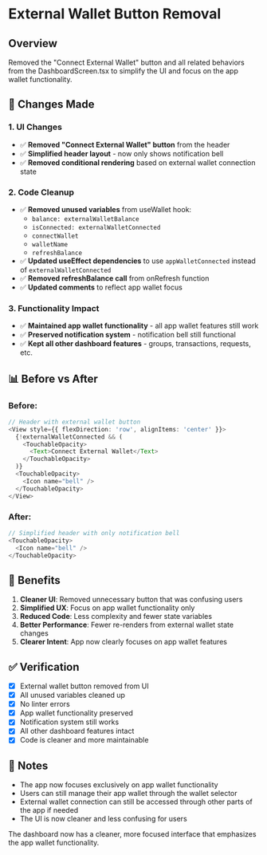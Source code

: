 # External Wallet Button Removal

## Overview
Removed the "Connect External Wallet" button and all related behaviors from the DashboardScreen.tsx to simplify the UI and focus on the app wallet functionality.

## 🔧 Changes Made

### 1. UI Changes
- ✅ **Removed "Connect External Wallet" button** from the header
- ✅ **Simplified header layout** - now only shows notification bell
- ✅ **Removed conditional rendering** based on external wallet connection state

### 2. Code Cleanup
- ✅ **Removed unused variables** from useWallet hook:
  - `balance: externalWalletBalance`
  - `isConnected: externalWalletConnected`
  - `connectWallet`
  - `walletName`
  - `refreshBalance`
- ✅ **Updated useEffect dependencies** to use `appWalletConnected` instead of `externalWalletConnected`
- ✅ **Removed refreshBalance call** from onRefresh function
- ✅ **Updated comments** to reflect app wallet focus

### 3. Functionality Impact
- ✅ **Maintained app wallet functionality** - all app wallet features still work
- ✅ **Preserved notification system** - notification bell still functional
- ✅ **Kept all other dashboard features** - groups, transactions, requests, etc.

## 📊 Before vs After

### Before:
```typescript
// Header with external wallet button
<View style={{ flexDirection: 'row', alignItems: 'center' }}>
  {!externalWalletConnected && (
    <TouchableOpacity>
      <Text>Connect External Wallet</Text>
    </TouchableOpacity>
  )}
  <TouchableOpacity>
    <Icon name="bell" />
  </TouchableOpacity>
</View>
```

### After:
```typescript
// Simplified header with only notification bell
<TouchableOpacity>
  <Icon name="bell" />
</TouchableOpacity>
```

## 🎯 Benefits

1. **Cleaner UI**: Removed unnecessary button that was confusing users
2. **Simplified UX**: Focus on app wallet functionality only
3. **Reduced Code**: Less complexity and fewer state variables
4. **Better Performance**: Fewer re-renders from external wallet state changes
5. **Clearer Intent**: App now clearly focuses on app wallet features

## ✅ Verification

- [x] External wallet button removed from UI
- [x] All unused variables cleaned up
- [x] No linter errors
- [x] App wallet functionality preserved
- [x] Notification system still works
- [x] All other dashboard features intact
- [x] Code is cleaner and more maintainable

## 📝 Notes

- The app now focuses exclusively on app wallet functionality
- Users can still manage their app wallet through the wallet selector
- External wallet connection can still be accessed through other parts of the app if needed
- The UI is now cleaner and less confusing for users

The dashboard now has a cleaner, more focused interface that emphasizes the app wallet functionality. 